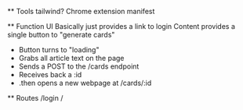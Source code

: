 ** Tools
tailwind?
Chrome extension manifest

** Function
UI Basically just provides a link to login
Content provides a single button to "generate cards"
* Button turns to "loading"
* Grabs all article text on the page 
* Sends a POST to the /cards endpoint
* Receives back a :id
* .then opens a new webpage at <web>/cards/:id

** Routes
/login
/
